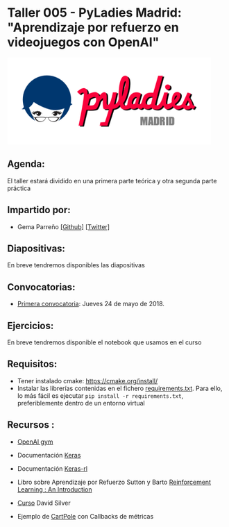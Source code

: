 # Taller 005 - PyLadies Madrid: "Aprendizaje por refuerzo en videojuegos con OpenAI"

<img src="./images/pyladiesmadrid_alargado.png" height="200"> 


## Agenda:

El taller estará dividido en una primera parte teórica y otra segunda parte práctica


## Impartido por:

* Gema Parreño  [[Github]](https://github.com/SoyGema) [[Twitter]](https://twitter.com/SoyGema)


## Diapositivas:

En breve tendremos disponibles las diapositivas


## Convocatorias:

* [Primera convocatoria](https://www.meetup.com/es-ES/PyLadiesMadrid/events/250570447/): Jueves 24 de mayo de 2018.


## Ejercicios:

En breve tendremos disponible el notebook que usamos en el curso


## Requisitos:

* Tener instalado cmake: https://cmake.org/install/
* Instalar las librerías contenidas en el fichero [requirements.txt](/requirements.txt). Para ello, lo más fácil es ejecutar ```pip install -r requirements.txt```, preferiblemente dentro de un entorno virtual


## Recursos :

* [OpenAI gym](https://gym.openai.com)

* Documentación [Keras](https://keras.io)

* Documentación [Keras-rl](https://keras-rl.readthedocs.io/en/latest/)

* Libro sobre Aprendizaje por Refuerzo Sutton y Barto [Reinforcement Learning : An Introduction](http://incompleteideas.net/book/bookdraft2017nov5.pdf)

* [Curso](https://www.youtube.com/watch?v=2pWv7GOvuf0&t=1s) David Silver

* Ejemplo de [CartPole](https://github.com/SoyGema/OpenAI/blob/master/QLearning/Classic_control/DQNClassicControlAgent%20_%20CartPole_v1.ipynb) con Callbacks de métricas 

